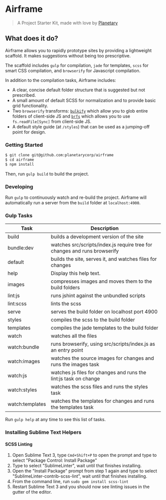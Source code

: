 # Airframe

> A Project Starter Kit, made with love by [Planetary](http://planetary.io)

## What does it do?

Airframe allows you to rapidly prototype sites by providing a lightweight scaffold. It makes suggestions without being too prescriptive.

The scaffold includes `gulp` for compilation, `jade` for templates, `scss` for smart CSS compilation, and `browserify` for Javascript compilation.

In addition to the compilation tasks, Airframe includes:
* A clear, concise default folder structure that is suggested but not prescribed.
* A small amount of default SCSS for normalization and to provide basic grid functionality.
* Two `browserify` transforms: [`bulkify`](https://github.com/substack/bulkify) which allow you to glob entire folders of client-side JS and [`brfs`](https://github.com/substack/brfs) which allows you to use `fs.readFile[Sync]` from client-side JS.
* A default style guide (at `/styles`) that can be used as a jumping-off point for design.

### Getting Started

```bash
$ git clone git@github.com:planetarycorp/airframe
$ cd airframe
$ npm install
```

Then, run `gulp build` to build the project.

### Developing
Run `gulp` to continuously watch and re-build the project. Airframe will automatically run a server from the `build` folder at `localhost:4900`.

### Gulp Tasks
| Task            | Description                                                                |
| --------------- | -------------------------------------------------------------------------- |
| build           |  builds a development version of the site                                  |
| bundle:dev      |  watches src/scripts/index.js require tree for changes and runs browserify |
| default         |  builds the site, serves it, and watches files for changes                 |
| help            |  Display this help text.                                                   |
| images          |  compresses images and moves them to the build folders                     |
| lint:js         |  runs jshint against the unbundled scripts                                 |
| lint:scss       |  lints the scss                                                            |
| serve           |  serves the build folder on localhost port 4900                            |
| styles          |  compiles the scss to the build folder                                     |
| templates       |  compiles the jade templates to the build folder                           |
| watch           |  watches all the files                                                     |
| watch:bundle    |  runs browserify, using src/scripts/index.js as an entry point             |
| watch:images    |  watches the source images for changes and runs the images task            |
| watch:js        |  watches js files for changes and runs the lint:js task on change          |
| watch:styles    |  watches the scss files and runs the styles task                           |
| watch:templates |  watches the templates for changes and runs the templates task             |

Run `gulp help` at any time to see this list of tasks.

### Installing Sublime Text Helpers

#### SCSS Linting

1. Open Sublime Text 3, type `Cmd+Shift+P` to open the prompt and type to select "Package Control: Install Package"
2. Type to select "SublimeLinter", wait until that finishes installing.
3. Open the "Install Package" prompt from step 1 again and type to select "SublimeLinter-contrib-scss-lint", wait until that finishes installing.
4. From the command line, run `sudo gem install scss-lint`
4. Restart Sublime Text 3 and you should now see linting issues in the gutter of the editor.
